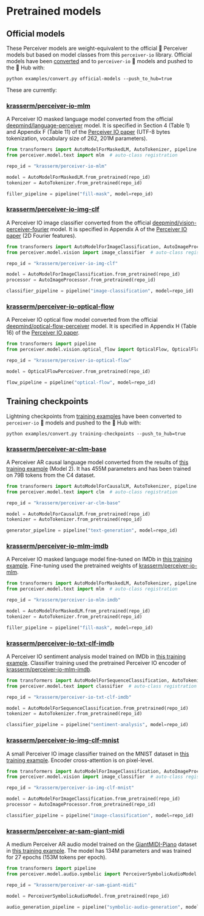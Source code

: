 # Pretrained models

## Official models

These Perceiver models are weight-equivalent to the official 🤗 Perceiver models but based on model
classes from this `perceiver-io` library. Official models have been [converted](../examples/convert.py) and
to `perceiver-io` 🤗 models and pushed to the 🤗 Hub with:

```shell
python examples/convert.py official-models --push_to_hub=true
```

These are currently:

### [krasserm/perceiver-io-mlm](https://huggingface.co/krasserm/perceiver-io-mlm)

A Perceiver IO masked language model converted from the official [deepmind/language-perceiver](https://huggingface.co/deepmind/language-perceiver)
model. It is specified in Section 4 (Table 1) and Appendix F (Table 11) of the [Perceiver IO paper](https://arxiv.org/abs/2107.14795)
(UTF-8 bytes tokenization, vocabulary size of 262, 201M parameters).

```python
from transformers import AutoModelForMaskedLM, AutoTokenizer, pipeline
from perceiver.model.text import mlm  # auto-class registration

repo_id = "krasserm/perceiver-io-mlm"

model = AutoModelForMaskedLM.from_pretrained(repo_id)
tokenizer = AutoTokenizer.from_pretrained(repo_id)

filler_pipeline = pipeline("fill-mask", model=repo_id)
```

### [krasserm/perceiver-io-img-clf](https://huggingface.co/krasserm/perceiver-io-img-clf)

A Perceiver IO image classifier converted from the official [deepmind/vision-perceiver-fourier](https://huggingface.co/deepmind/vision-perceiver-fourier)
model. It is specified in Appendix A of the [Perceiver IO paper](https://arxiv.org/abs/2107.14795) (2D Fourier features).

```python
from transformers import AutoModelForImageClassification, AutoImageProcessor, pipeline
from perceiver.model.vision import image_classifier  # auto-class registration

repo_id = "krasserm/perceiver-io-img-clf"

model = AutoModelForImageClassification.from_pretrained(repo_id)
processor = AutoImageProcessor.from_pretrained(repo_id)

classifier_pipeline = pipeline("image-classification", model=repo_id)
```

### [krasserm/perceiver-io-optical-flow](https://huggingface.co/krasserm/perceiver-io-optical-flow)

A Perceiver IO optical flow model converted from the official [deepmind/optical-flow-perceiver](https://huggingface.co/deepmind/optical-flow-perceiver)
model. It is specified in Appendix H (Table 16) of the [Perceiver IO paper](https://arxiv.org/abs/2107.14795).

```python
from transformers import pipeline
from perceiver.model.vision.optical_flow import OpticalFlow, OpticalFlowPerceiver  # also registers pipeline

repo_id = "krasserm/perceiver-io-optical-flow"

model = OpticalFlowPerceiver.from_pretrained(repo_id)

flow_pipeline = pipeline("optical-flow", model=repo_id)
```

## Training checkpoints

Lightning checkpoints from [training examples](training-examples.md) have been converted to `perceiver-io` 🤗 models
and pushed to the 🤗 Hub with:

```shell
python examples/convert.py training-checkpoints --push_to_hub=true
```

### [krasserm/perceiver-ar-clm-base](https://huggingface.co/krasserm/perceiver-ar-clm-base)

A Perceiver AR causal language model converted from the results of [this training example](training-examples.md#model-2)
(Model 2). It has 455M parameters and has been trained on 79B tokens from the C4 dataset.

```python
from transformers import AutoModelForCausalLM, AutoTokenizer, pipeline
from perceiver.model.text import clm  # auto-class registration

repo_id = "krasserm/perceiver-ar-clm-base"

model = AutoModelForCausalLM.from_pretrained(repo_id)
tokenizer = AutoTokenizer.from_pretrained(repo_id)

generator_pipeline = pipeline("text-generation", model=repo_id)
```

### [krasserm/perceiver-io-mlm-imdb](https://huggingface.co/krasserm/perceiver-io-mlm-imdb)

A Perceiver IO masked language model fine-tuned on IMDb in [this training example](training-examples.md#masked-language-modeling).
Fine-tuning used the pretrained weights of [krasserm/perceiver-io-mlm](#krassermperceiver-io-mlm).

```python
from transformers import AutoModelForMaskedLM, AutoTokenizer, pipeline
from perceiver.model.text import mlm  # auto-class registration

repo_id = "krasserm/perceiver-io-mlm-imdb"

model = AutoModelForMaskedLM.from_pretrained(repo_id)
tokenizer = AutoTokenizer.from_pretrained(repo_id)

filler_pipeline = pipeline("fill-mask", model=repo_id)
```

### [krasserm/perceiver-io-txt-clf-imdb](https://huggingface.co/krasserm/perceiver-io-txt-clf-imdb)

A Perceiver IO sentiment analysis model trained on IMDb in [this training example](training-examples.md#sentiment-analysis).
Classifier training used the pretrained Perceiver IO encoder of [krasserm/perceiver-io-mlm-imdb](#krassermperceiver-io-mlm-imdb).

```python
from transformers import AutoModelForSequenceClassification, AutoTokenizer, pipeline
from perceiver.model.text import classifier  # auto-class registration

repo_id = "krasserm/perceiver-io-txt-clf-imdb"

model = AutoModelForSequenceClassification.from_pretrained(repo_id)
tokenizer = AutoTokenizer.from_pretrained(repo_id)

classifier_pipeline = pipeline("sentiment-analysis", model=repo_id)
```

### [krasserm/perceiver-io-img-clf-mnist](https://huggingface.co/krasserm/perceiver-io-img-clf-mnist)

A small Perceiver IO image classifier trained on the MNIST dataset in [this training example](training-examples.md#image-classification).
Encoder cross-attention is on pixel-level.

```python
from transformers import AutoModelForImageClassification, AutoImageProcessor, pipeline
from perceiver.model.vision import image_classifier  # auto-class registration

repo_id = "krasserm/perceiver-io-img-clf-mnist"

model = AutoModelForImageClassification.from_pretrained(repo_id)
processor = AutoImageProcessor.from_pretrained(repo_id)

classifier_pipeline = pipeline("image-classification", model=repo_id)
```

### [krasserm/perceiver-ar-sam-giant-midi](https://huggingface.co/krasserm/perceiver-ar-sam-giant-midi)

A medium Perceiver AR audio model trained on the [GiantMIDI-Piano](https://github.com/bytedance/GiantMIDI-Piano) dataset
in [this training example](training-examples.md#giantmidi-piano).
The model has 134M parameters and was trained for 27 epochs (153M tokens per epoch).

```python
from transformers import pipeline
from perceiver.model.audio.symbolic import PerceiverSymbolicAudioModel

repo_id = "krasserm/perceiver-ar-sam-giant-midi"

model = PerceiverSymbolicAudioModel.from_pretrained(repo_id)

audio_generation_pipeline = pipeline("symbolic-audio-generation", model=repo_id)
```
